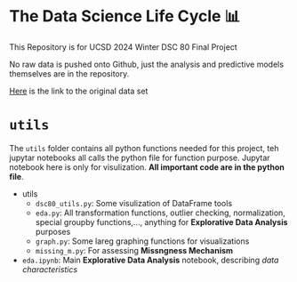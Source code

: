 # The Data Science Life Cycle 📊

This Repository is for UCSD 2024 Winter DSC 80 Final Project

No raw data is pushed onto Github, just the analysis and predictive models themselves are in the repository.

[Here](https://drive.google.com/file/d/1kIbMz6jlhleiZ9_3QthmUnifoSds_2EI/view) is the link to the original data set

# `utils`
The `utils` folder contains all python functions needed for this project, teh jupytar notebooks all calls the python file for function purpose. Jupytar notebook here is only for visulization. **All important code are in the python file**.

- utils
    - `dsc80_utils.py`: Some visulization of DataFrame tools
    - `eda.py`: All transformation functions, outlier checking, normalization, special groupby functions,..., anything for **Explorative Data Analysis** purposes
    - `graph.py`: Some lareg graphing functions for visualizations
    - `missing_m.py`: For assessing **Missngness Mechanism**
- `eda.ipynb`: Main **Explorative Data Analysis** notebook, describing _data characteristics_
